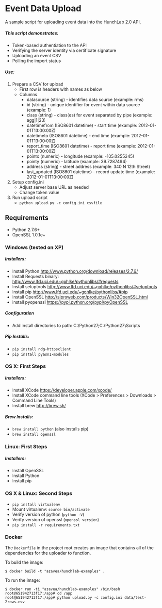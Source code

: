 # Event Data Upload
A sample script for uploading event data into the HunchLab 2.0 API.

##### This script demonstrates:
* Token-based authentiation to the API
* Verifying the server identity via certificate signature
* Uploading an event CSV
* Polling the import status

##### Use:
1. Prepare a CSV for upload
   * First row is headers with names as below
   * Columns
     * datasource (string) - identifies data source (example: rms)
     * id (string) - unique identifier for event within data source (example: 1)
     * class (string) - class(es) for event separated by pipe (example: agg|1|23)
     * datetimefrom (ISO8601 datetime) - start time (example: 2012-01-01T13:00:00Z)
     * datetimeto (ISO8601 datetime) - end time (example: 2012-01-01T13:00:00Z)
     * report_time (ISO8601 datetime) - report time (example: 2012-01-01T13:00:00Z)
     * pointx (numeric) - longitude (example: -105.0255345)
     * pointy (numeric) - latitude (example: 39.7287494)
     * address (string) - street address (example: 340 N 12th Street)
     * last_updated (ISO8601 datetime) - record update time (example: 2012-01-01T13:00:00Z)
2.  Setup config.ini
    * Adjust server base URL as needed
    * Change token value
3.  Run upload script
    * `python upload.py -c config.ini csvfile`


## Requirements
* Python 2.7.6+
* OpenSSL 1.0.1e+

### Windows (tested on XP)

##### Installers:
* Install Python <http://www.python.org/download/releases/2.7.6/>
* Install Requests binary: <http://www.lfd.uci.edu/~gohlke/pythonlibs/#requests>
* Install setuptools <http://www.lfd.uci.edu/~gohlke/pythonlibs/#setuptools>
* Install pip <http://www.lfd.uci.edu/~gohlke/pythonlibs/#pip>
* Install OpenSSL <http://slproweb.com/products/Win32OpenSSL.html>
* install pyopenssl <https://pypi.python.org/pypi/pyOpenSSL>

##### Configuration
* Add install directories to path: C:\Python27;C:\Python27\Scripts

##### Pip Installs:
* `pip install ndg-httpsclient`
* `pip install pyasn1-modules`

### OS X: First Steps

##### Installers:
* Install XCode <https://developer.apple.com/xcode/>
* Install XCode command line tools (XCode > Preferences > Downloads > Command Line Tools)
* Install brew <http://brew.sh/>

##### Brew Installs:
* `brew install python` (also installs pip)
* `brew install openssl`

### Linux: First Steps

##### Installers:
* Install OpenSSL
* Install Python
* Install pip

### OS X & Linux: Second Steps
* `pip install virtualenv`
* Mount virtualenv: `source bin/activate`
* Verify version of python (`python -V`)
* Verify version of openssl (`openssl version`)
* `pip install -r requirements.txt`

### Docker

The `Dockerfile` in the project root creates an image that contains all of the dependencies for the uploader to function.

To build the image:

```
$ docker build -t "azavea/hunchlab-examples" .
```

To run the image:

```
$ docker run -ti "azavea/hunchlab-examples" /bin/bash
root@651942713f17:/app# cd /app
root@651942713f17:/app# python upload.py -c config.ini data/test-2rows.csv
```
